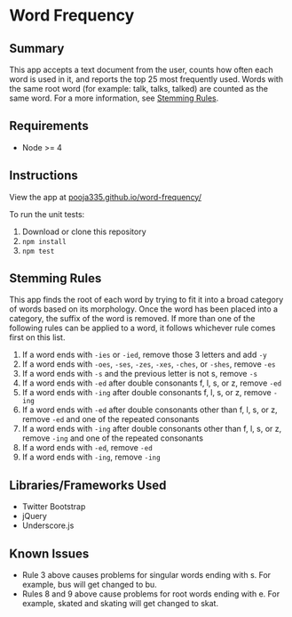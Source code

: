 # Word Frequency

## Summary
This app accepts a text document from the user, counts how often each word is used in it, and reports the top 25 most frequently used. Words with the same root word (for example: talk, talks, talked) are counted as the same word. For a more information, see [Stemming Rules](https://github.com/pooja335/word-frequency#stemming-rules).

## Requirements
- Node >= 4

## Instructions
View the app at [pooja335.github.io/word-frequency/](http://pooja335.github.io/word-frequency/)

To run the unit tests:

1. Download or clone this repository
2. `npm install`
3. `npm test`

## Stemming Rules
This app finds the root of each word by trying to fit it into a broad category of words based on its morphology. Once the word has been placed into a category, the suffix of the word is removed. If more than one of the following rules can be applied to a word, it follows whichever rule comes first on this list. 

1. If a word ends with `-ies` or `-ied`, remove those 3 letters and add `-y`
2. If a word ends with `-oes`, `-ses`, `-zes`, `-xes`, `-ches`, or `-shes`, remove `-es`
3. If a word ends with `-s` and the previous letter is not s, remove `-s`
4. If a word ends with `-ed` after double consonants f, l, s, or z, remove `-ed`
5. If a word ends with `-ing` after double consonants f, l, s, or z, remove `-ing`
6. If a word ends with `-ed` after double consonants other than f, l, s, or z, remove `-ed` and one of the repeated consonants
7. If a word ends with `-ing` after double consonants other than f, l, s, or z, remove `-ing` and one of the repeated consonants
8. If a word ends with `-ed`, remove `-ed`
9. If a word ends with `-ing`, remove `-ing`

## Libraries/Frameworks Used
- Twitter Bootstrap
- jQuery
- Underscore.js

## Known Issues
- Rule 3 above causes problems for singular words ending with s. For example, bus will get changed to bu. 
- Rules 8 and 9 above cause problems for root words ending with e. For example, skated and skating will get changed to skat. 
